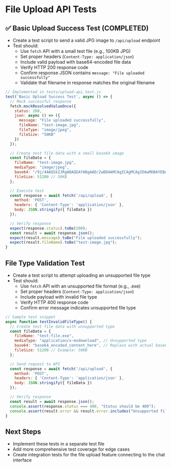# File Upload API Tests

## ✅ Basic Upload Success Test (COMPLETED)
- Create a test script to send a valid JPG image to `/api/upload` endpoint
- Test should:
  - Use `fetch` API with a small test file (e.g., 100KB JPG)
  - Set proper headers (`Content-Type: application/json`)
  - Include valid payload with base64-encoded file data
  - Verify HTTP 200 response code
  - Confirm response JSON contains `message: "File uploaded successfully"`
  - Validate that filename in response matches the original filename

```javascript
// Implemented in tests/upload-api.test.js
test('Basic Upload Success Test', async () => {
  // Mock successful response
  fetch.mockResolvedValueOnce({
    status: 200,
    json: async () => ({
      message: "File uploaded successfully",
      fileName: "test-image.jpg",
      fileType: "image/jpeg",
      fileSize: "50KB"
    })
  });

  // Create test file data with a small base64 image
  const fileData = {
    fileName: "test-image.jpg",
    mediaType: "image/jpeg",
    base64: "/9j/4AAQSkZJRgABAQEAYABgAAD/2wBDAAMCAgICAgMCAgIDAwMDBAYEBAQEBAgGBgUGCQgKCgkICQkKDA8MCgsOCwkJDRENDg8QEBEQCgwSExIQEw8QEBD/yQALCAABAAEBAREA/8wABgAQEAX/2gAIAQEAAD8A0s8g/9k=",
    fileSize: 51200 // 50KB
  };

  // Execute test
  const response = await fetch('/api/upload', {
    method: 'POST',
    headers: { 'Content-Type': 'application/json' },
    body: JSON.stringify({ fileData })
  });

  // Verify response
  expect(response.status).toBe(200);
  const result = await response.json();
  expect(result.message).toBe("File uploaded successfully");
  expect(result.fileName).toBe("test-image.jpg");
}
```

## File Type Validation Test
- Create a test script to attempt uploading an unsupported file type
- Test should:
  - Use `fetch` API with an unsupported file format (e.g., .exe)
  - Set proper headers (`Content-Type: application/json`)
  - Include payload with invalid file type
  - Verify HTTP 400 response code
  - Confirm error message indicates unsupported file type

```javascript
// Sample test snippet
async function testInvalidFileType() {
  // Create test file data with unsupported type
  const fileData = {
    fileName: "test-file.exe",
    mediaType: "application/x-msdownload", // Unsupported type
    base64: "base64_encoded_content_here", // Replace with actual base64
    fileSize: 51200 // Example: 50KB
  };

  // Send request to API
  const response = await fetch('/api/upload', {
    method: 'POST',
    headers: { 'Content-Type': 'application/json' },
    body: JSON.stringify({ fileData })
  });

  // Verify response
  const result = await response.json();
  console.assert(response.status === 400, "Status should be 400");
  console.assert(result.error && result.error.includes("Unsupported file type"), "Error should mention unsupported file type");
}
```

## Next Steps
- Implement these tests in a separate test file
- Add more comprehensive test coverage for edge cases
- Create integration tests for the file upload feature connecting to the chat interface